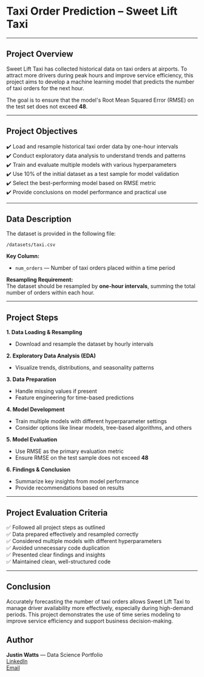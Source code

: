 # Taxi Order Prediction – Sweet Lift Taxi

---

## Project Overview  
Sweet Lift Taxi has collected historical data on taxi orders at airports. To attract more drivers during peak hours and improve service efficiency, this project aims to develop a machine learning model that predicts the number of taxi orders for the next hour.

The goal is to ensure that the model's Root Mean Squared Error (RMSE) on the test set does not exceed **48**.

---

## Project Objectives  
✔️ Load and resample historical taxi order data by one-hour intervals  
✔️ Conduct exploratory data analysis to understand trends and patterns  
✔️ Train and evaluate multiple models with various hyperparameters  
✔️ Use 10% of the initial dataset as a test sample for model validation  
✔️ Select the best-performing model based on RMSE metric  
✔️ Provide conclusions on model performance and practical use  

---

## Data Description  
The dataset is provided in the following file:  

`/datasets/taxi.csv`  

**Key Column:**  
- `num_orders` — Number of taxi orders placed within a time period  

**Resampling Requirement:**  
The dataset should be resampled by **one-hour intervals**, summing the total number of orders within each hour.

---

## Project Steps  

**1. Data Loading & Resampling**  
- Download and resample the dataset by hourly intervals  

**2. Exploratory Data Analysis (EDA)**  
- Visualize trends, distributions, and seasonality patterns  

**3. Data Preparation**  
- Handle missing values if present  
- Feature engineering for time-based predictions  

**4. Model Development**  
- Train multiple models with different hyperparameter settings  
- Consider options like linear models, tree-based algorithms, and others  

**5. Model Evaluation**  
- Use RMSE as the primary evaluation metric  
- Ensure RMSE on the test sample does not exceed **48**  

**6. Findings & Conclusion**  
- Summarize key insights from model performance  
- Provide recommendations based on results  

---

## Project Evaluation Criteria  

✅ Followed all project steps as outlined  
✅ Data prepared effectively and resampled correctly  
✅ Considered multiple models with different hyperparameters  
✅ Avoided unnecessary code duplication  
✅ Presented clear findings and insights  
✅ Maintained clean, well-structured code  

---

## Conclusion  
Accurately forecasting the number of taxi orders allows Sweet Lift Taxi to manage driver availability more effectively, especially during high-demand periods. This project demonstrates the use of time series modeling to improve service efficiency and support business decision-making.  

## Author  
**Justin Watts** — Data Science Portfolio  
[LinkedIn](https://www.linkedin.com/in/justin-watts-0234562a7)  
[Email](mailto:wattsjay28@gmail.com)  
